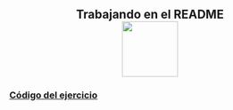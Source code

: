 <h2 align="center">Trabajando en el README<br><img src="https://media3.giphy.com/media/nMy8HTFQRWpudNwbxQ/giphy.webp?cid=790b7611bzo5iz55zw3kdjt23mt2npw9rs89xiwefms28nz3&ep=v1_stickers_search&rid=giphy.webp&ct=s" width="100"></h2>

### [Código del ejercicio](anioBisiesto.cpp)
